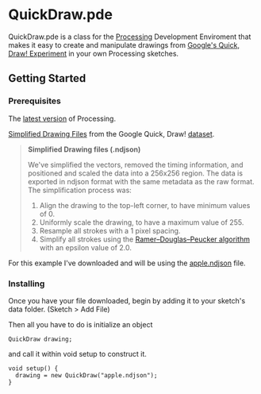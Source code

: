 # QuickDraw.pde
QuickDraw.pde is a class for the [Processing](https://www.procssing.org) Development Enviroment that makes it easy to create and manipulate drawings from [Google's Quick, Draw! Experiment](https://quickdraw.withgoogle.com) in your own Processing sketches.

## Getting Started

### Prerequisites

The [latest version](https://www.processing.org/download/) of Processing.

[Simplified Drawing Files](https://console.cloud.google.com/storage/browser/quickdraw_dataset/full/simplified) from the Google Quick, Draw! [dataset](https://github.com/googlecreativelab/quickdraw-dataset).

>**Simplified Drawing files (.ndjson)**
>
>We've simplified the vectors, removed the timing information, and positioned and scaled the data into a 256x256 region. The data is exported in ndjson format with the same metadata as the raw format. The simplification process was:
>
>1. Align the drawing to the top-left corner, to have minimum values of 0.
>2. Uniformly scale the drawing, to have a maximum value of 255.
>3. Resample all strokes with a 1 pixel spacing.
>4. Simplify all strokes using the [Ramer–Douglas–Peucker algorithm](https://en.wikipedia.org/wiki/Ramer%E2%80%93Douglas%E2%80%93Peucker_algorithm) with an epsilon value of 2.0.

For this example I've downloaded and will be using the [apple.ndjson](https://storage.googleapis.com/quickdraw_dataset/full/simplified/apple.ndjson) file.

### Installing

Once you have your file downloaded, begin by adding it to your sketch's data folder.
(Sketch > Add File)

Then all you have to do is initialize an object
```
QuickDraw drawing;
```
and call it within void setup to construct it.

```
void setup() {
  drawing = new QuickDraw("apple.ndjson");
}
```
